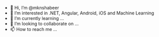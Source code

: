 - 👋 Hi, I’m @mknshabeer
- 👀 I’m interested in .NET, Angular, Android, iOS and Machine Learning
- 🌱 I’m currently learning ...
- 💞️ I’m looking to collaborate on ...
- 📫 How to reach me ...

<!---
mknshabeer/mknshabeer is a ✨ special ✨ repository because its `README.md` (this file) appears on your GitHub profile.
You can click the Preview link to take a look at your changes.
--->
